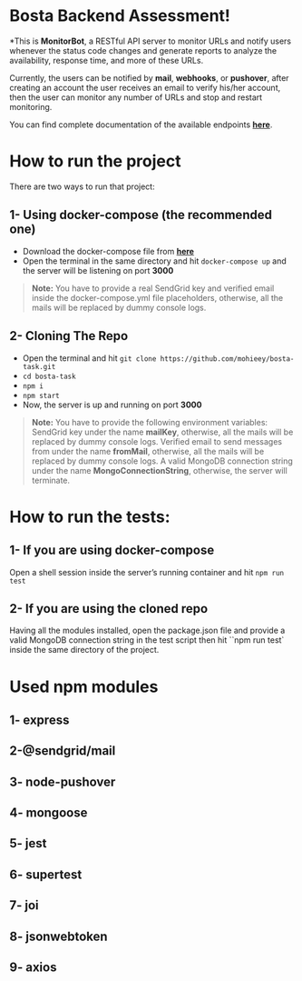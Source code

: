 # Bosta Backend Assessment!

\*This is **MonitorBot**, a RESTful API server to monitor URLs and notify users whenever the status code changes and generate reports to analyze the availability, response time, and more of these URLs.

Currently, the users can be notified by **mail**, **webhooks**, or **pushover**, after creating an account the user receives an email to verify his/her account, then the user can monitor any number of URLs and stop and restart monitoring.

You can find complete documentation of the available endpoints **[here](https://documenter.getpostman.com/view/16084742/UVJZpej9#5a67ac0d-2819-4eb8-82df-5a0c1b79c344)**.

# **How to run the project**

There are two ways to run that project:

## **1- Using docker-compose (the recommended one)**

- Download the docker-compose file from **[here](https://drive.google.com/file/d/1kIeGberJWFSlUiSNggkYF_acPQt0b7-_/view?usp=sharing)**
- Open the terminal in the same directory and hit `docker-compose up` and the server will be listening on port **3000**

> **Note:** You have to provide a real SendGrid key and verified email inside the docker-compose.yml file placeholders, otherwise, all the mails will be replaced by dummy console logs.

## 2- Cloning The Repo

- Open the terminal and hit `git clone https://github.com/mohieey/bosta-task.git`
- `cd bosta-task`
- `npm i`
- `npm start`
- Now, the server is up and running on port **3000**

> **Note:** You have to provide the following environment variables:
> SendGrid key under the name **mailKey**, otherwise, all the mails will be replaced by dummy console logs.
> Verified email to send messages from under the name **fromMail**, otherwise, all the mails will be replaced by dummy console logs.
> A valid MongoDB connection string under the name **MongoConnectionString**, otherwise, the server will terminate.

# How to run the tests:

## 1- If you are using docker-compose

Open a shell session inside the server’s running container and hit `npm run test`

## 2- If you are using the cloned repo

Having all the modules installed, open the package.json file and provide a valid MongoDB connection string in the test script then hit ``npm run test` inside the same directory of the project.

# Used npm modules

## 1- express

## 2-@sendgrid/mail

## 3- node-pushover

## 4- mongoose

## 5- jest

## 6- supertest

## 7- joi

## 8- jsonwebtoken

## 9- axios
